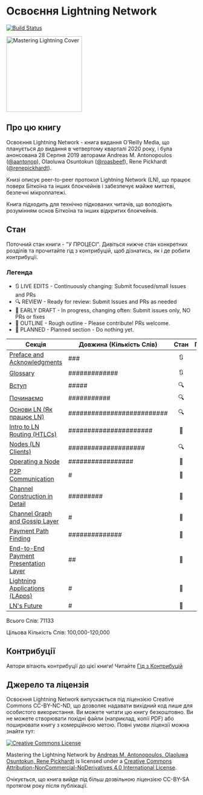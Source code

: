 # Освоєння Lightning Network

[![Build Status](https://travis-ci.com/lnbook/lnbook.svg?branch=develop)](https://travis-ci.com/lnbook/lnbook)

<img src="images/cover_thumb.png" width=200 alt="Mastering Lightning Cover">

## Про цю книгу
Освоєння Lightning Network - книга видання O'Reilly Media, що планується до видання в четвертому кварталі 2020 року, і була анонсована 28 Серпня 2019 авторами Andreas M. Antonopoulos ([@aantonop](https://twitter.com/aantonop)), Olaoluwa Osuntokun ([@roasbeef](https://twitter.com/roasbeef)), Rene Pickhardt ([@renepickhardt](https://twitter.com/renepickhardt)).

Книзі описує peer-to-peer протокол Lightning Network (LN), що працює поверх Біткоїна та інших блокчейнів і забезпечує майже миттєві, безпечні мікроплатежі.

Книга підходить для технічно підкованих читачів, що володіють розумінням основ Біткоїна та інших відкритих блокчейнів.

## Стан

Поточний стан книги - "У ПРОЦЕСІ". Дивіться нижче стан конкретних розділів та прочитайте гід з контрибуцій, щоб дізнатись, як і де робити контрибуції.

### Легенда

* :arrows_clockwise:  LIVE EDITS - Continuously changing: Submit focused/small Issues and PRs
* :mag: REVIEW - Ready for review: Submit Issues and PRs as needed
* :lock_with_ink_pen: EARLY DRAFT - In progress, changing often: Submit issues only, NO PRs or fixes
* :bookmark_tabs: OUTLINE - Rough outline - Please contribute! PRs welcome.
* :thought_balloon: PLANNED - Planned section  - Do nothing yet.

| Секція | Довжина (Кількість Слів) |  Стан |  Перекладено |
|-------|------|:------:|:------:|
| [Preface and Acknowledgments](preface.asciidoc) | ### | :arrows_clockwise: |
| [Glossary](glossary.asciidoc) | ############# | :arrows_clockwise: |
| [Вступ](01_introduction.asciidoc) | ##### | :mag: | 100% |
| [Починаємо](02_getting_started.asciidoc) | ########### | :mag: | 100% |
| [Основи LN (Як працює LN)](03_how_ln_works.asciidoc) | ########################## | :mag: | 10% |
| [Intro to LN Routing (HTLCs)](routing.asciidoc) | ###################### | :lock_with_ink_pen: |
| [Nodes (LN Clients)](node_client.asciidoc) | #################### | :mag: |
| [Operating a Node](node_operations.asciidoc) | ################# | :bookmark_tabs: |
| [P2P Communication](p2p.asciidoc) | # | :bookmark_tabs: |
| [Channel Construction in Detail](channel-construction.asciidoc) | ######### | :lock_with_ink_pen: |
| [Channel Graph and Gossip Layer](channel-graph.asciidoc) | # | :bookmark_tabs: |
| [Payment Path Finding](path-finding.asciidoc) | ############## | :bookmark_tabs: |
| [End-to-End Payment Presentation Layer](e2e-presentation-layer.asciidoc) | ## | :bookmark_tabs: |
| [Lightning Applications (LApps)]() | # | :thought_balloon: |
| [LN's Future]() | # | :thought_balloon: |

Всього Слів: 71133

Цільова Кількість Слів: 100,000-120,000

## Контрибуції

Автори вітають контрибуції до цієї книги! Читайте [Гід з Контрибуцій](CONTRIBUTING.md)

## Джерело та ліцензія

Освоєння Lightning Network випускається під ліцензією Creative Commons CC-BY-NC-ND, що дозволяє надавати вихідний код лише для особистого використання. Ви можете читати цю книгу безкоштовно. Ви не можете створювати похідні файли (наприклад, копії PDF) або поширювати книгу з комерційною метою. Повні умови ліцензії можна знайти тут:

[![Creative Commons License](https://i.creativecommons.org/l/by-nc-nd/4.0/88x31.png)](https://creativecommons.org/licenses/by-nc-nd/4.0/)

<span xmlns:dct="http://purl.org/dc/terms/" property="dct:title">Mastering the Lightning Network</span> by <a xmlns:cc="http://creativecommons.org/ns#" href="https://lnbook.info/" property="cc:attributionName" rel="cc:attributionURL">Andreas M. Antonopoulos, Olaoluwa Osuntokun, Rene Pickhardt</a> is licensed under a <a rel="license" href="http://creativecommons.org/licenses/by-nc-nd/4.0/">Creative Commons Attribution-NonCommercial-NoDerivatives 4.0 International License</a>.

Очікується, що книга вийде під більш дозвільною ліцензією CC-BY-SA протягом року після публікації.